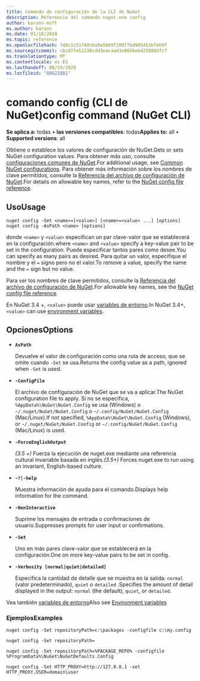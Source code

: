 ```yaml
---
title: Comando de configuración de la CLI de NuGet
description: Referencia del comando nuget.exe config
author: karann-msft
ms.author: karann
ms.date: 01/18/2018
ms.topic: reference
ms.openlocfilehash: 7d0c1c51f40cba9a5b69f209ffbd995451bfeb9f
ms.sourcegitcommit: cbc87fe51330cdd3eacaad3e8656eb4258882fc7
ms.translationtype: MT
ms.contentlocale: es-ES
ms.lasthandoff: 08/19/2020
ms.locfileid: "88622881"
---
```

# <a name="config-command-nuget-cli"></a><span data-ttu-id="c30f0-103">comando config (CLI de NuGet)</span><span class="sxs-lookup"><span data-stu-id="c30f0-103">config command (NuGet CLI)</span></span>

<span data-ttu-id="c30f0-104">**Se aplica a:** todas &bullet; **las versiones compatibles**: todas</span><span class="sxs-lookup"><span data-stu-id="c30f0-104">**Applies to:** all &bullet; **Supported versions**: all</span></span>

<span data-ttu-id="c30f0-105">Obtiene o establece los valores de configuración de NuGet.</span><span class="sxs-lookup"><span data-stu-id="c30f0-105">Gets or sets NuGet configuration values.</span></span> <span data-ttu-id="c30f0-106">Para obtener más uso, consulte [configuraciones comunes de NuGet](../../consume-packages/configuring-nuget-behavior.md).</span><span class="sxs-lookup"><span data-stu-id="c30f0-106">For additional usage, see [Common NuGet configurations](../../consume-packages/configuring-nuget-behavior.md).</span></span> <span data-ttu-id="c30f0-107">Para obtener más información sobre los nombres de clave permitidos, consulte la [Referencia del archivo de configuración de NuGet](../nuget-config-file.md).</span><span class="sxs-lookup"><span data-stu-id="c30f0-107">For details on allowable key names, refer to the [NuGet config file reference](../nuget-config-file.md).</span></span>

## <a name="usage"></a><span data-ttu-id="c30f0-108">Uso</span><span class="sxs-lookup"><span data-stu-id="c30f0-108">Usage</span></span>

```cli
nuget config -Set <name>=[<value>] [<name>=<value> ...] [options]
nuget config -AsPath <name> [options]
```

<span data-ttu-id="c30f0-109">donde `<name>` y `<value>` especifican un par clave-valor que se establecerá en la configuración.</span><span class="sxs-lookup"><span data-stu-id="c30f0-109">where `<name>` and `<value>` specify a key-value pair to be set in the configuration.</span></span> <span data-ttu-id="c30f0-110">Puede especificar tantos pares como desee.</span><span class="sxs-lookup"><span data-stu-id="c30f0-110">You can specify as many pairs as desired.</span></span> <span data-ttu-id="c30f0-111">Para quitar un valor, especifique el nombre y el `=` signo pero no el valor.</span><span class="sxs-lookup"><span data-stu-id="c30f0-111">To remove a value, specify the name and the `=` sign but no value.</span></span>

<span data-ttu-id="c30f0-112">Para ver los nombres de clave permitidos, consulte la [Referencia del archivo de configuración de NuGet](../nuget-config-file.md).</span><span class="sxs-lookup"><span data-stu-id="c30f0-112">For allowable key names, see the [NuGet config file reference](../nuget-config-file.md).</span></span>

<span data-ttu-id="c30f0-113">En NuGet 3.4 +, `<value>` puede usar [variables de entorno](cli-ref-environment-variables.md).</span><span class="sxs-lookup"><span data-stu-id="c30f0-113">In NuGet 3.4+, `<value>` can use [environment variables](cli-ref-environment-variables.md).</span></span>

## <a name="options"></a><span data-ttu-id="c30f0-114">Opciones</span><span class="sxs-lookup"><span data-stu-id="c30f0-114">Options</span></span>


- **`AsPath`**

  <span data-ttu-id="c30f0-115">Devuelve el valor de configuración como una ruta de acceso, que se omite cuando `-Set` se usa.</span><span class="sxs-lookup"><span data-stu-id="c30f0-115">Returns the config value as a path, ignored when `-Set` is used.</span></span>

- **`-ConfigFile`**

  <span data-ttu-id="c30f0-116">El archivo de configuración de NuGet que se va a aplicar.</span><span class="sxs-lookup"><span data-stu-id="c30f0-116">The NuGet configuration file to apply.</span></span> <span data-ttu-id="c30f0-117">Si no se especifica, `%AppData%\NuGet\NuGet.Config` se usa (Windows) o `~/.nuget/NuGet/NuGet.Config` o `~/.config/NuGet/NuGet.Config` (Mac/Linux).</span><span class="sxs-lookup"><span data-stu-id="c30f0-117">If not specified, `%AppData%\NuGet\NuGet.Config` (Windows), or `~/.nuget/NuGet/NuGet.Config` or `~/.config/NuGet/NuGet.Config` (Mac/Linux) is used.</span></span>

- **`-ForceEnglishOutput`**

  <span data-ttu-id="c30f0-118">*(3.5 +)* Fuerza la ejecución de nuget.exe mediante una referencia cultural invariable basada en inglés.</span><span class="sxs-lookup"><span data-stu-id="c30f0-118">*(3.5+)* Forces nuget.exe to run using an invariant, English-based culture.</span></span>

- **`-?|-help`**

  <span data-ttu-id="c30f0-119">Muestra información de ayuda para el comando.</span><span class="sxs-lookup"><span data-stu-id="c30f0-119">Displays help information for the command.</span></span>

- **`-NonInteractive`**

  <span data-ttu-id="c30f0-120">Suprime los mensajes de entrada o confirmaciones de usuario.</span><span class="sxs-lookup"><span data-stu-id="c30f0-120">Suppresses prompts for user input or confirmations.</span></span>

- **`-Set`**

  <span data-ttu-id="c30f0-121">Uno en más pares clave-valor que se establecerá en la configuración.</span><span class="sxs-lookup"><span data-stu-id="c30f0-121">One on more key-value pairs to be set in config.</span></span>

- **`-Verbosity [normal|quiet|detailed]`**

  <span data-ttu-id="c30f0-122">Especifica la cantidad de detalle que se muestra en la salida: `normal` (valor predeterminado), `quiet` o `detailed` .</span><span class="sxs-lookup"><span data-stu-id="c30f0-122">Specifies the amount of detail displayed in the output: `normal` (the default), `quiet`, or `detailed`.</span></span>

<span data-ttu-id="c30f0-123">Vea también [variables de entorno](cli-ref-environment-variables.md)</span><span class="sxs-lookup"><span data-stu-id="c30f0-123">Also see [Environment variables](cli-ref-environment-variables.md)</span></span>

### <a name="examples"></a><span data-ttu-id="c30f0-124">Ejemplos</span><span class="sxs-lookup"><span data-stu-id="c30f0-124">Examples</span></span>

```cli
nuget config -Set repositoryPath=c:\packages -configfile c:\my.config

nuget config -Set repositoryPath=

nuget config -Set repositoryPath=%PACKAGE_REPO% -configfile %ProgramData%\NuGet\NuGetDefaults.Config

nuget config -Set HTTP_PROXY=http://127.0.0.1 -set HTTP_PROXY.USER=domain\user
```
